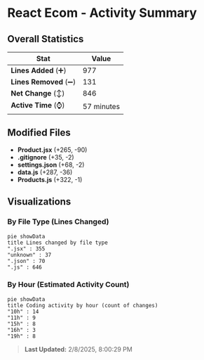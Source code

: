 # React Ecom - Activity Summary 

## Overall Statistics

| Stat                   | Value                                                             |
| ---------------------- | ----------------------------------------------------------------- |
| **Lines Added** (➕)   | 977                                          |
| **Lines Removed** (➖) | 131                                        |
| **Net Change** (↕)    | 846                |
| **Active Time** (⌚)   | 57 minutes |


## Modified Files
- **Product.jsx** (+265, -90)
- **.gitignore** (+35, -2)
- **settings.json** (+68, -2)
- **data.js** (+287, -36)
- **Products.js** (+322, -1)

## Visualizations

### By File Type (Lines Changed)

```mermaid
pie showData
title Lines changed by file type
".jsx" : 355
"unknown" : 37
".json" : 70
".js" : 646
```

### By Hour (Estimated Activity Count)

```mermaid
pie showData
title Coding activity by hour (count of changes)
"10h" : 14
"11h" : 9
"15h" : 8
"16h" : 3
"19h" : 8
```


> **Last Updated:** 2/8/2025, 8:00:29 PM